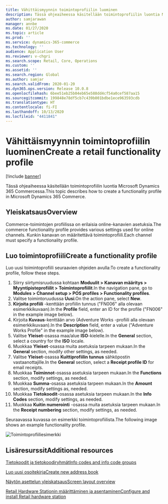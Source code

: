 ```yaml
---
title: Vähittäismyynnin toimintoprofiilin luominen
description: Tässä ohjeaiheessa käsitellään toimintoprofiilin luontia Microsoft Dynamics 365 Commercessa.
author: samjarawan
manager: annbe
ms.date: 01/27/2020
ms.topic: article
ms.prod: ''
ms.service: dynamics-365-commerce
ms.technology: ''
audience: Application User
ms.reviewer: v-chgri
ms.search.scope: Retail, Core, Operations
ms.custom: ''
ms.assetid: ''
ms.search.region: Global
ms.author: samjar
ms.search.validFrom: 2020-01-20
ms.dyn365.ops.version: Release 10.0.8
ms.openlocfilehash: 6bee51eb25b04eb65e588dd4cf54a0cef587aa15
ms.sourcegitcommit: 199848e78df5cb7c439b001bdbe1ece963593cdb
ms.translationtype: HT
ms.contentlocale: fi-FI
ms.lasthandoff: 10/13/2020
ms.locfileid: "4411841"
---
```

# <a name="create-a-retail-functionality-profile"></a><span data-ttu-id="ce5cd-103">Vähittäismyynnin toimintoprofiilin luominen</span><span class="sxs-lookup"><span data-stu-id="ce5cd-103">Create a retail functionality profile</span></span>


[!include [banner](includes/banner.md)]

<span data-ttu-id="ce5cd-104">Tässä ohjeaiheessa käsitellään toimintoprofiilin luontia Microsoft Dynamics 365 Commercessa.</span><span class="sxs-lookup"><span data-stu-id="ce5cd-104">This topic describes how to create a functionality profile in Microsoft Dynamics 365 Commerce.</span></span>

## <a name="overview"></a><span data-ttu-id="ce5cd-105">Yleiskatsaus</span><span class="sxs-lookup"><span data-stu-id="ce5cd-105">Overview</span></span>

<span data-ttu-id="ce5cd-106">Commerce-toimintojen profiilissa on erilaisia online-kanavien asetuksia.</span><span class="sxs-lookup"><span data-stu-id="ce5cd-106">The commerce functionality profile provides various settings used for online channels.</span></span> <span data-ttu-id="ce5cd-107">Kunkin kanavan on määritettävä toimintoprofiili.</span><span class="sxs-lookup"><span data-stu-id="ce5cd-107">Each channel must specify a functionality profile.</span></span>

## <a name="create-a-functionality-profile"></a><span data-ttu-id="ce5cd-108">Luo toimintoprofiili</span><span class="sxs-lookup"><span data-stu-id="ce5cd-108">Create a functionality profile</span></span>

<span data-ttu-id="ce5cd-109">Luo uusi toimintoprofiili seuraavien ohjeiden avulla:</span><span class="sxs-lookup"><span data-stu-id="ce5cd-109">To create a functionality profile, follow these steps.</span></span>

1. <span data-ttu-id="ce5cd-110">Siirry siirtymisruudussa kohtaan **Moduulit \> Kanavan määritys \> Myyntipisteprofiilit \> Toimintoprofiilit**.</span><span class="sxs-lookup"><span data-stu-id="ce5cd-110">In the navigation pane, go to **Modules \> Channel setup \> POS profiles \> Functionality profiles**.</span></span>
1. <span data-ttu-id="ce5cd-111">Valitse toimintoruudussa **Uusi**.</span><span class="sxs-lookup"><span data-stu-id="ce5cd-111">On the action pane, select **New**.</span></span>
1. <span data-ttu-id="ce5cd-112">**Kirjoita profiili** -kenttään profiilin tunnus ("FN006" alla olevaan esimerkkikuvaan).</span><span class="sxs-lookup"><span data-stu-id="ce5cd-112">In the **Profile** field, enter an ID for the profile ("FN006" in the example image below).</span></span>
1. <span data-ttu-id="ce5cd-113">Kirjoita **Kuvaus**-kenttään arvo (Adventure Works -profiili alla olevaan esimerkkikuvaan).</span><span class="sxs-lookup"><span data-stu-id="ce5cd-113">In the **Description** field, enter a value ("Adventure Works Profile" in the example image below).</span></span>
1. <span data-ttu-id="ce5cd-114">Valitse **Yleiset**-osassa maa/alue **ISO**-kielelle.</span><span class="sxs-lookup"><span data-stu-id="ce5cd-114">In the **General** section, select a country for the **ISO** locale.</span></span>
1. <span data-ttu-id="ce5cd-115">Muokkaa **Yleiset**-osassa muita asetuksia tarpeen mukaan.</span><span class="sxs-lookup"><span data-stu-id="ce5cd-115">In the **General** section, modify other settings, as needed.</span></span>
1. <span data-ttu-id="ce5cd-116">Valitse **Yleiset**-osassa **Kuittiprofiilin tunnus** sähköpostin vastaanottajille.</span><span class="sxs-lookup"><span data-stu-id="ce5cd-116">In the **General** section, select a **Receipt profile ID** for email receipts.</span></span>
1. <span data-ttu-id="ce5cd-117">Muokkaa **Toiminnot**-osassa asetuksia tarpeen mukaan.</span><span class="sxs-lookup"><span data-stu-id="ce5cd-117">In the **Functions** section, modify settings, as needed.</span></span>
1. <span data-ttu-id="ce5cd-118">Muokkaa **Summa**-osassa asetuksia tarpeen mukaan.</span><span class="sxs-lookup"><span data-stu-id="ce5cd-118">In the **Amount** section, modify settings as, needed.</span></span>
1. <span data-ttu-id="ce5cd-119">Muokkaa **Tietokoodit**-osassa asetuksia tarpeen mukaan.</span><span class="sxs-lookup"><span data-stu-id="ce5cd-119">In the **Info Codes** section, modify settings, as needed.</span></span>
1. <span data-ttu-id="ce5cd-120">Muokkaa **Kuitin numerointi** -osassa muita asetuksia tarpeen mukaan.</span><span class="sxs-lookup"><span data-stu-id="ce5cd-120">In the **Receipt numbering** section, modify settings, as needed.</span></span> 
  
<span data-ttu-id="ce5cd-121">Seuraavassa kuvassa on esimerkki toimintoprofiilista.</span><span class="sxs-lookup"><span data-stu-id="ce5cd-121">The following image shows an example functionality profile.</span></span>
  
![Toimintoprofiiliesimerkki](media/retail-functionality-profile.png)

## <a name="additional-resources"></a><span data-ttu-id="ce5cd-123">Lisäresurssit</span><span class="sxs-lookup"><span data-stu-id="ce5cd-123">Additional resources</span></span>

[<span data-ttu-id="ce5cd-124">Tietokoodit ja tietokoodiryhmät</span><span class="sxs-lookup"><span data-stu-id="ce5cd-124">Info codes and info code groups</span></span>](info-codes-retail.md)           

[<span data-ttu-id="ce5cd-125">Luo uusi osoitekirja</span><span class="sxs-lookup"><span data-stu-id="ce5cd-125">Create new address book</span></span>](new-address-book.md) 

[<span data-ttu-id="ce5cd-126">Näytön asettelun yleiskatsaus</span><span class="sxs-lookup"><span data-stu-id="ce5cd-126">Screen layout overview</span></span>](pos-screen-layouts.md)       

[<span data-ttu-id="ce5cd-127">Retail Hardware Stationin määrittäminen ja asentaminen</span><span class="sxs-lookup"><span data-stu-id="ce5cd-127">Configure and install Retail hardware station</span></span>](retail-hardware-station-configuration-installation.md) 
